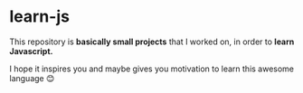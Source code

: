 # learn-js

This repository is <b>basically small projects</b> that I worked on, in order to <b>learn Javascript.</b>

I hope it inspires you and maybe gives you motivation to learn this awesome language 😊

